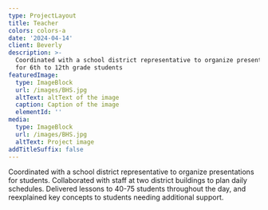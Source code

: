 ```yaml
---
type: ProjectLayout
title: Teacher
colors: colors-a
date: '2024-04-14'
client: Beverly
description: >-
  Coordinated with a school district representative to organize presentations
  for 6th to 12th grade students
featuredImage:
  type: ImageBlock
  url: /images/BHS.jpg
  altText: altText of the image
  caption: Caption of the image
  elementId: ''
media:
  type: ImageBlock
  url: /images/BHS.jpg
  altText: Project image
addTitleSuffix: false
---
```

Coordinated with a school district representative to organize presentations for students. Collaborated with staff at two district buildings to plan daily schedules. Delivered lessons to 40-75 students throughout the day, and reexplained key concepts to students needing additional support.
